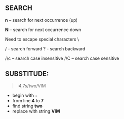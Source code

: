 
## SEARCH

 **n** – search for next occurrence (up)

 **N** – search for next occurrence down

 Need to escape special characters \

 / - search forward
 ? - search backward

 /\c – search case insensitive
 /\C – search case sensitive


## SUBSTITUDE:

> :4,7s/two/VIM
- begin with `:`
- from line **4** to **7**
- find string **two**
- replace with string **VIM**



